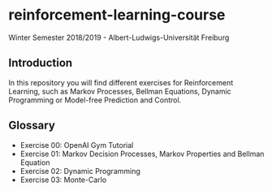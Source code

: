 # reinforcement-learning-course
Winter Semester 2018/2019 - Albert-Ludwigs-Universität Freiburg

## Introduction

In this repository you will find different exercises for Reinforcement Learning, such as Markov Processes, Bellman Equations, Dynamic Programming or Model-free Prediction and Control.

## Glossary

- Exercise 00: OpenAI Gym Tutorial
- Exercise 01: Markov Decision Processes, Markov Properties and Bellman Equation
- Exercise 02: Dynamic Programming
- Exercise 03: Monte-Carlo
